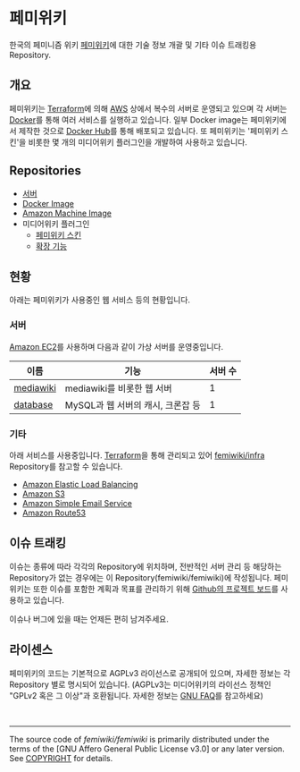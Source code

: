 # 페미위키

한국의 페미니즘 위키 [페미위키]에 대한 기술 정보 개괄 및 기타 이슈 트래킹용 Repository.

## 개요

페미위키는 [Terraform]에 의해 [AWS] 상에서 복수의 서버로 운영되고 있으며 각 서버는 [Docker]를 통해 여러 서비스를 실행하고 있습니다. 일부 Docker image는 페미위키에서 제작한 것으로 [Docker Hub]를 통해 배포되고 있습니다.
또 페미위키는 '페미위키 스킨'을 비롯한 몇 개의 미디어위키 플러그인을 개발하여 사용하고 있습니다.

## Repositories

- [서버](https://github.com/femiwiki?q=docker-compose+server)
- [Docker Image](https://github.com/femiwiki?q=docker-image)
- [Amazon Machine Image](https://github.com/femiwiki/ami)
- 미디어위키 플러그인
  - [페미위키 스킨](https://github.com/femiwiki/FemiwikiSkin)
  - [확장 기능](https://github.com/femiwiki?q=mediawiki-extension)

## 현황

아래는 페미위키가 사용중인 웹 서비스 등의 현황입니다.

### 서버

[Amazon EC2](https://aws.amazon.com/ec2/)를 사용하며 다음과 같이 가상 서버를 운영중입니다.

이름 | 기능 | 서버 수
-----|------|-----
[mediawiki] | mediawiki를 비롯한 웹 서버 | 1
[database] | MySQL과 웹 서버의 캐시, 크론잡 등 | 1

### 기타

아래 서비스를 사용중입니다. [Terraform]을 통해 관리되고 있어 [femiwiki/infra] Repository를 참고할 수 있습니다.

- [Amazon Elastic Load Balancing](https://aws.amazon.com/elasticloadbalancing/)
- [Amazon S3](https://aws.amazon.com/s3/)
- [Amazon Simple Email Service](https://aws.amazon.com/ses/)
- [Amazon Route53](https://aws.amazon.com/route53/)

## 이슈 트래킹

이슈는 종류에 따라 각각의 Repository에 위치하며, 전반적인 서버 관리 등 해당하는 Repository가 없는 경우에는 이 Repository(femiwiki/femiwiki)에 작성됩니다. 페미위키는 또한 이슈를 포함한 계획과 목표를 관리하기 위해 [Github의 프로젝트 보드](https://github.com/orgs/femiwiki/projects/1)를 사용하고 있습니다.

이슈나 버그에 있을 때는 언제든 편히 남겨주세요.

## 라이센스

페미위키의 코드는 기본적으로 AGPLv3 라이선스로 공개되어 있으며, 자세한 정보는 각 Repository 별로 명시되어 있습니다.
(AGPLv3는 미디어위키의 라이선스 정책인 "GPLv2 혹은 그 이상"과 호환됩니다. 자세한 정보는 [GNU FAQ](https://www.gnu.org/licenses/gpl-faq.en.html#v2v3Compatibility)를 참고하세요)

&nbsp;

--------

The source code of *femiwiki/femiwiki* is primarily distributed under the terms
of the [GNU Affero General Public License v3.0] or any later version. See
[COPYRIGHT] for details.

[페미위키]: https://femiwiki.com
[aws]: https://aws.amazon.com
[terraform]: https://terraform.io
[docker]: https://docker.com/
[docker hub]: https://hub.docker.com/u/femiwiki/
[mediawiki]: https://github.com/femiwiki/mediawiki
[database]: https://github.com/femiwiki/database
[femiwiki/infra]: https://github.com/femiwiki/infra
[ung affero general public license v3.0]: LICENSE
[copyright]: COPYRIGHT
